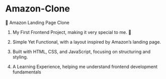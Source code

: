 # Amazon-Clone
🛒 Amazon Landing Page Clone

1) My First Frontend Project, making it very special to me. 💙

2) Simple Yet Functional, with a layout inspired by Amazon’s landing page.

3) Built with HTML, CSS, and JavaScript, focusing on structuring and styling.

4) A Learning Experience, helping me understand frontend development fundamentals

